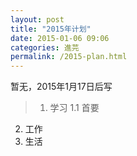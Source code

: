 ```yaml
---
layout: post
title: "2015年计划"
date: 2015-01-06 09:06
categories: 進芫
permalink: /2015-plan.html
---
```


暂无，2015年1月17日后写
>1. 学习
1.1 首要
2. 工作
3. 生活